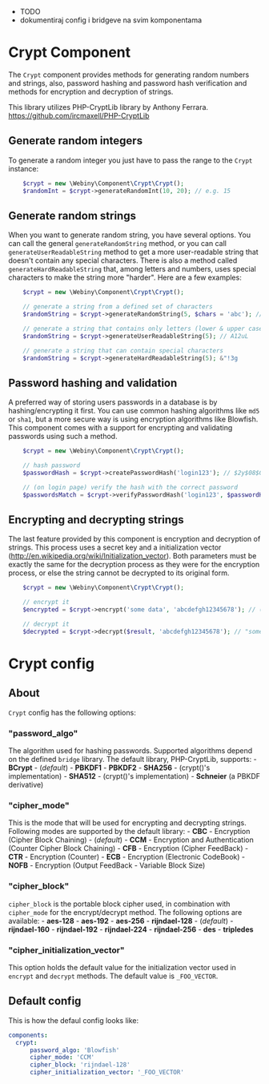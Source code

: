 - TODO
- dokumentiraj config i bridgeve na svim komponentama

Crypt Component
===============
The `Crypt` component provides methods for generating random numbers and strings, also, password hashing and password
hash verification and methods for encryption and decryption of strings.

This library utilizes PHP-CryptLib library by Anthony Ferrara.
https://github.com/ircmaxell/PHP-CryptLib

## Generate random integers

To generate a random integer you just have to pass the range to the `Crypt` instance:

```php
    $crypt = new \Webiny\Component\Crypt\Crypt();
    $randomInt = $crypt->generateRandomInt(10, 20); // e.g. 15
```

## Generate random strings

When you want to generate random string, you have several options. You can call the general `generateRandomString` method,
or you can call `generateUserReadableString` method to get a more user-readable string that doesn't contain any special
characters. There is also a method called `generateHardReadableString` that, among letters and numbers, uses special
characters to make the string more "harder".
Here are a few examples:

```php
    $crypt = new \Webiny\Component\Crypt\Crypt();

    // generate a string from a defined set of characters
    $randomString = $crypt->generateRandomString(5, $chars = 'abc'); // e.g. cabcc

    // generate a string that contains only letters (lower & upper case and numbers)
    $randomString = $crypt->generateUserReadableString(5); // A12uL

    // generate a string that can contain special characters
    $randomString = $crypt->generateHardReadableString(5); &"!3g
```

## Password hashing and validation

A preferred way of storing users passwords in a database is by hashing/encrypting it first. You can use common hashing
algorithms like `md5` or `sha1`, but a more secure way is using encryption algorithms like Blowfish.
This component comes with a support for encrypting and validating passwords using such a method.

```php
    $crypt = new \Webiny\Component\Crypt\Crypt();

    // hash password
    $passwordHash = $crypt->createPasswordHash('login123'); // $2y$08$GgGha6bh53ofEPnBawShwO5FA3Q8ImvPXjJzh662/OAWkjeejAJKa

    // (on login page) verify the hash with the correct password
    $passwordsMatch = $crypt->verifyPasswordHash('login123', $passwordHash); // true or false
```

## Encrypting and decrypting strings

The last feature provided by this component is encryption and decryption of strings. This process uses a secret key and
a initialization vector (http://en.wikipedia.org/wiki/Initialization_vector). Both parameters must be exactly the same
for the decryption process as they were for the encryption process, or else the string cannot be decrypted to its
original form.

```php
    $crypt = new \Webiny\Component\Crypt\Crypt();

    // encrypt it
    $encrypted = $crypt->encrypt('some data', 'abcdefgh12345678'); // (some string that cannot be read)

    // decrypt it
    $decrypted = $crypt->decrypt($result, 'abcdefgh12345678'); // "some data"
```

# Crypt config

## About

`Crypt` config has the following options:

### "password_algo"

The algorithm used for hashing passwords. Supported algorithms depend on the defined `bridge` library.
The default library, PHP-CryptLib, supports:
    - **BCrypt** - (*default*)
    - **PBKDF1**
    - **PBKDF2**
    - **SHA256** - (crypt()'s implementation)
    - **SHA512** - (crypt()'s implementation)
    - **Schneier** (a PBKDF derivative)

### "cipher_mode"

This is the mode that will be used for encrypting and decrypting strings.
Following modes are supported by the default library:
    - **CBC** - Encryption (Cipher Block Chaining) - (*default*)
    - **CCM** - Encryption and Authentication (Counter Cipher Block Chaining)
    - **CFB** - Encryption (Cipher FeedBack)
    - **CTR** - Encryption (Counter)
    - **ECB** - Encryption (Electronic CodeBook)
    - **NOFB** - Encryption (Output FeedBack - Variable Block Size)


### "cipher_block"

`cipher_block` is the portable block cipher used, in combination with `cipher_mode` for the encrypt/decrypt method.
The following options are available:
    - **aes-128**
    - **aes-192**
    - **aes-256**
    - **rijndael-128** - (*default*)
    - **rijndael-160**
    - **rijndael-192**
    - **rijndael-224**
    - **rijndael-256**
    - **des**
    - **tripledes**

### "cipher_initialization_vector"

This option holds the default value for the initialization vector used in `encrypt` and `decrypt` methods.
The default value is `_FOO_VECTOR`.

## Default config

This is how the defaul config looks like:

```yaml
components:
  crypt:
      password_algo: 'Blowfish'
      cipher_mode: 'CCM'
      cipher_block: 'rijndael-128'
      cipher_initialization_vector: '_FOO_VECTOR'
```